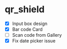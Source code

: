 # qr_shield

- [x] Input box design
- [x] Bar code Card
- [ ] Scan code from Gallery
- [x] Fix date picker issue
